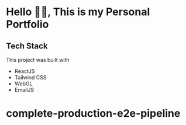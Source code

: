# Hello 👋🏻, This is my Personal Portfolio

## Tech Stack

This project was built with

- ReactJS
- Tailwind CSS
- WebGL
- EmailJS
# complete-production-e2e-pipeline
